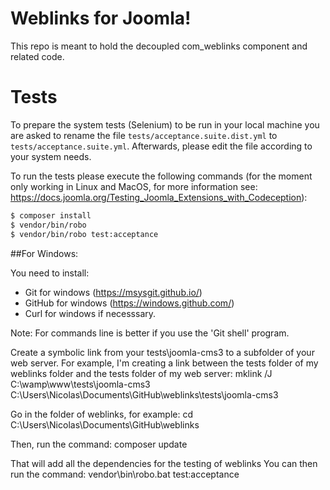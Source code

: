 # Weblinks for Joomla!

This repo is meant to hold the decoupled com_weblinks component and related code.

# Tests
To prepare the system tests (Selenium) to be run in your local machine you are asked to rename the file `tests/acceptance.suite.dist.yml` to `tests/acceptance.suite.yml`. Afterwards, please edit the file according to your system needs.

To run the tests please execute the following commands (for the moment only working in Linux and MacOS, for more information see: https://docs.joomla.org/Testing_Joomla_Extensions_with_Codeception):

```bash
$ composer install
$ vendor/bin/robo
$ vendor/bin/robo test:acceptance
```


##For Windows:

You need to install:
- Git for windows (https://msysgit.github.io/)
- GitHub for windows (https://windows.github.com/) 
- Curl for windows if necesssary. 

Note: For commands line is better if you use the 'Git shell' program. 

Create a symbolic link from your tests\joomla-cms3 to a subfolder of your web server. For example, I'm creating a link between the tests folder of my weblinks folder and the tests folder of my web server:
mklink /J C:\wamp\www\tests\joomla-cms3 C:\Users\Nicolas\Documents\GitHub\weblinks\tests\joomla-cms3

Go in the folder of weblinks, for example: 
cd C:\Users\Nicolas\Documents\GitHub\weblinks

Then, run the command:
composer update

That will add all the dependencies for the testing of weblinks
You can then run the command:
vendor\bin\robo.bat test:acceptance
